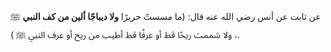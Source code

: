 عن ثابت عن أنس رضي الله عنه  قال: (ما مسستُ حريرًا **ولا ديباجًا ألين من كف النبي** ﷺ ، ولا شممت ريحًا قط أو عرفًا قط أطيب من ريح أو عرف النبي ﷺ ).